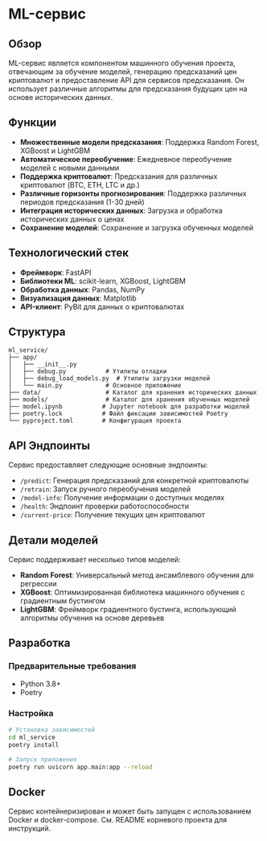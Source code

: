 # ML-сервис

## Обзор

ML-сервис является компонентом машинного обучения проекта, отвечающим за обучение моделей, генерацию предсказаний цен криптовалют и предоставление API для сервисов предсказания. Он использует различные алгоритмы для предсказания будущих цен на основе исторических данных.

## Функции

- **Множественные модели предсказания**: Поддержка Random Forest, XGBoost и LightGBM
- **Автоматическое переобучение**: Ежедневное переобучение моделей с новыми данными
- **Поддержка криптовалют**: Предсказания для различных криптовалют (BTC, ETH, LTC и др.)
- **Различные горизонты прогнозирования**: Поддержка различных периодов предсказания (1-30 дней)
- **Интеграция исторических данных**: Загрузка и обработка исторических данных о ценах
- **Сохранение моделей**: Сохранение и загрузка обученных моделей

## Технологический стек

- **Фреймворк**: FastAPI
- **Библиотеки ML**: scikit-learn, XGBoost, LightGBM
- **Обработка данных**: Pandas, NumPy
- **Визуализация данных**: Matplotlib
- **API-клиент**: PyBit для данных о криптовалютах

## Структура

```
ml_service/
├── app/
│   ├── __init__.py
│   ├── debug.py           # Утилиты отладки
│   ├── debug_load_models.py  # Утилиты загрузки моделей
│   └── main.py            # Основное приложение
├── data/                  # Каталог для хранения исторических данных
├── models/                # Каталог для хранения обученных моделей
├── model.ipynb           # Jupyter notebook для разработки моделей
├── poetry.lock           # Файл фиксации зависимостей Poetry
└── pyproject.toml        # Конфигурация проекта
```

## API Эндпоинты

Сервис предоставляет следующие основные эндпоинты:

- `/predict`: Генерация предсказаний для конкретной криптовалюты
- `/retrain`: Запуск ручного переобучения моделей
- `/model-info`: Получение информации о доступных моделях
- `/health`: Эндпоинт проверки работоспособности
- `/current-price`: Получение текущих цен криптовалют

## Детали моделей

Сервис поддерживает несколько типов моделей:

- **Random Forest**: Универсальный метод ансамблевого обучения для регрессии
- **XGBoost**: Оптимизированная библиотека машинного обучения с градиентным бустингом
- **LightGBM**: Фреймворк градиентного бустинга, использующий алгоритмы обучения на основе деревьев

## Разработка

### Предварительные требования

- Python 3.8+
- Poetry

### Настройка

```bash
# Установка зависимостей
cd ml_service
poetry install

# Запуск приложения
poetry run uvicorn app.main:app --reload
```

## Docker

Сервис контейнеризирован и может быть запущен с использованием Docker и docker-compose. См. README корневого проекта для инструкций.